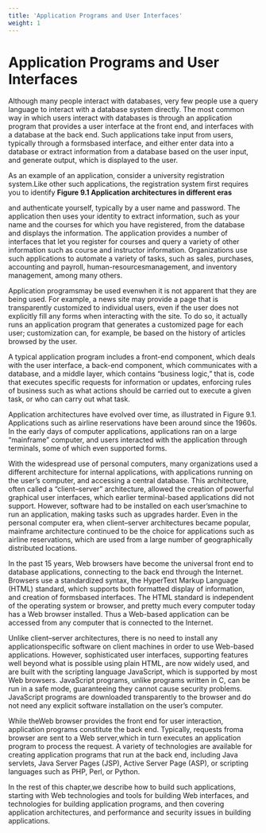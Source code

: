 ```yaml
---
title: 'Application Programs and User Interfaces'
weight: 1
---
```


# Application Programs and User Interfaces

Although many people interact with databases, very few people use a query language to interact with a database system directly. The most common way in which users interact with databases is through an application program that provides a user interface at the front end, and interfaces with a database at the back end. Such applications take input from users, typically through a formsbased interface, and either enter data into a database or extract information from a database based on the user input, and generate output, which is displayed to the user.

As an example of an application, consider a university registration system.Like  other such applications, the registration system first requires you to identify
                                **Figure 9.1 Application architectures in different eras**

and authenticate yourself, typically by a user name and password. The application then uses your identity to extract information, such as your name and the courses for which you have registered, from the database and displays the information. The application provides a number of interfaces that let you register for courses and query a variety of other information such as course and instructor information. Organizations use such applications to automate a variety of tasks, such as sales, purchases, accounting and payroll, human-resourcesmanagement, and inventory management, among many others.

Application programsmay be used evenwhen it is not apparent that they are being used. For example, a news site may provide a page that is transparently customized to individual users, even if the user does not explicitly fill any forms when interacting with the site. To do so, it actually runs an application program that generates a customized page for each user; customization can, for example, be based on the history of articles browsed by the user.

A typical application program includes a front-end component, which deals with the user interface, a back-end component, which communicates with a database, and a middle layer, which contains “business logic,” that is, code that executes specific requests for information or updates, enforcing rules of business such as what actions should be carried out to execute a given task, or who can carry out what task.

Application architectures have evolved over time, as illustrated in Figure 9.1. Applications such as airline reservations have been around since the 1960s. In the early days of computer applications, applications ran on a large “mainframe” computer, and users interacted with the application through terminals, some of which even supported forms.

With the widespread use of personal computers, many organizations used a different architecture for internal applications, with applications running on the user’s computer, and accessing a central database. This architecture, often called a “client–server” architecture, allowed the creation of powerful graphical user interfaces, which earlier terminal-based applications did not support. However, software had to be installed on each user’smachine to run an application, making tasks such as upgrades harder. Even in the personal computer era, when client–server architectures became popular, mainframe architecture continued to be the choice for applications such as airline reservations, which are used from a large number of geographically distributed locations.

In the past 15 years, Web browsers have become the universal front end to database applications, connecting to the back end through the Internet. Browsers use a standardized syntax, the HyperText Markup Language (HTML) standard, which supports both formatted display of information, and creation of formsbased interfaces. The HTML standard is independent of the operating system or browser, and pretty much every computer today has a Web browser installed. Thus a Web-based application can be accessed from any computer that is connected to the Internet.

Unlike client–server architectures, there is no need to install any applicationspecific software on client machines in order to use Web-based applications. However, sophisticated user interfaces, supporting features well beyond what is possible using plain HTML, are now widely used, and are built with the scripting language JavaScript, which is supported by most Web browsers. JavaScript programs, unlike programs written in C, can be run in a safe mode, guaranteeing they cannot cause security problems. JavaScript programs are downloaded transparently to the browser and do not need any explicit software installation on the user’s computer.

While theWeb browser provides the front end for user interaction, application programs constitute the back end. Typically, requests froma browser are sent to a Web server,which in turn executes an application program to process the request. A variety of technologies are available for creating application programs that run at the back end, including Java servlets, Java Server Pages (JSP), Active Server Page (ASP), or scripting languages such as PHP, Perl, or Python.

In the rest of this chapter,we describe how to build such applications, starting with Web technologies and tools for building Web interfaces, and technologies for building application programs, and then covering application architectures, and performance and security issues in building applications.